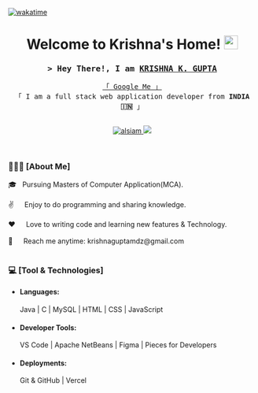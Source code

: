 [![wakatime](https://wakatime.com/badge/user/eebb3dd8-d9b2-40de-9b88-6fd6cac99dbc.svg)](https://wakatime.com/@179bf567-433f-4a26-9be6-f0c6654eb093)

<h1 align="center">
  Welcome to Krishna's Home!
  <img src="https://media.giphy.com/media/hvRJCLFzcasrR4ia7z/giphy.gif" width="28">
</h1>
<p align="center">
  <a src="https://readme-typing-svg.herokuapp.com/?lines= Self%20Taught%20Programmer;Curious,%20tinkerer,%20and%20explorer%20...&center=true&width=380&height=45"></a>
</p>


<!-- Intro  -->
<h3 align="center">
        <samp>&gt; Hey There!, I am
                <b><a target="_blank" href="https://krishnaaportfolio.vercel.app/">KRISHNA K. GUPTA</a></b>
        </samp>
</h3>


<p align="center"> 
  <samp>
    <a href="https://www.google.com/search?q=Krishna+Kumar+Gupta+Lnct">「 Google Me 」</a>
    <br>
    「 I am a full stack web application developer from <b>INDIA 🇮🇳 </b>」
    <br>
    <br>
  </samp>
</p>

<p align="center">
 <a href="https://linkedin.com/in/krishnaa6268/" target="_blank">
  <img src="https://img.shields.io/badge/LinkedIn-0077B5?style=for-the-badge&logo=linkedin&logoColor=white" alt="alsiam"/>
 </a>
 <a href="https://x.com/VivekGuptaMDz/" target="_blank">
  <img src="https://img.shields.io/badge/Twitter-1DA1F2?style=for-the-badge&logo=twitter&logoColor=white" />
 </a>
</p>
<br />

<!-- About Section -->

<div> 
  <h3> 👨🏻‍💻 [About Me] </h3>
 🎓 &nbsp; Pursuing Masters of Computer Application(MCA). <br/><br/>
 ✌️ &emsp; Enjoy to do programming and sharing knowledge. <br/><br/>
 ❤️ &emsp; Love to writing code and learning new features & Technology.<br/><br/>
 📧 &emsp; Reach me anytime: krishnaguptamdz@gmail.com  <br/><br/>
 
</div> 
</div>


<div>
  <h3> 💻 [Tool & Technologies] </h3>
  <p>
<ul>
  <li><h4>Languages:</h4> Java | C | MySQL | HTML | CSS | JavaScript</li>
  <li><h4>Developer Tools:</h4> VS Code | Apache NetBeans | Figma | Pieces for Developers</li>
  <li><h4>Deployments:</h4> Git & GitHub | Vercel</li>
</ul>
  <p>
</div>


<br/>
<br/>
<br/>

